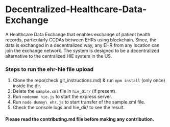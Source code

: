 # Decentralized-Healthcare-Data-Exchange
A Healthcare Data Exchange that enables exchange of patient health records, particularly CCDAs between EHRs using blockchain. Since, the data is exchanged in a decentralized way, any EHR from any location can join the exchange network. The system is designed to be a decentralized alternative to the centralized HIE system in the US.

### Steps to run the ehr-hie file upload
1. Clone the repo(check git_instructions.md) & run `npm install` (only once) inside the dir.
2. Delete the `sample.xml` file in `hie_dir/` (if present).
3. Run `nodemon hie.js` to start the express server.
4. Run `node dummy\ ehr.js` to start transfer of the sample.xml file.
5. Check the console logs and hie_dir/ to see the result.

#### Please read the contributing.md file before making any contribution.
